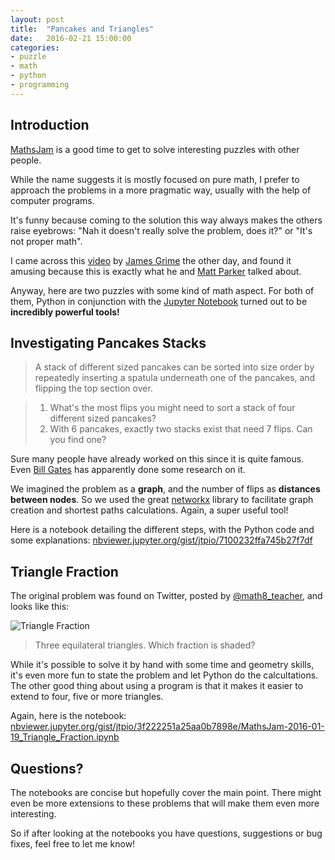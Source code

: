 ```yaml
---
layout: post
title:  "Pancakes and Triangles"
date:   2016-02-21 15:00:00
categories:
- puzzle
- math
- python
- programming
---
```


## Introduction

[MathsJam](//twitter.com/MathsJam) is a good time to get to solve interesting puzzles with other people.

While the name suggests it is mostly focused on pure math, I prefer to approach the problems in a more pragmatic way, usually with the help of computer programs.

It's funny because coming to the solution this way always makes the others raise eyebrows: "Nah it doesn't really solve the problem, does it?" or "It's not proper math".

I came across this [video](https://youtu.be/1GKfEDvhWdY?t=441) by [James Grime](//twitter.com/jamesgrime) the other day, and found it amusing because this is exactly what he and [Matt Parker](//twitter.com/standupmaths) talked about.

Anyway, here are two puzzles with some kind of math aspect. For both of them, Python in conjunction with the [Jupyter Notebook](//jupyter.org) turned out to be **incredibly powerful tools!**

## Investigating Pancakes Stacks

> A stack of different sized pancakes can be sorted into size order by repeatedly inserting a spatula underneath one of the pancakes, and flipping the top section over.

> 1. What's the most flips you might need to sort a stack of four different sized pancakes?
> 2. With 6 pancakes, exactly two stacks exist that need 7 flips. Can you find one?

Sure many people have already worked on this since it is quite famous. Even [Bill Gates](//en.wikipedia.org/wiki/Pancake_sorting#The_original_pancake_problem) has apparently done some research on it.

We imagined the problem as a **graph**, and the number of flips as **distances between nodes**. So we used the great [networkx](//networkx.github.io/) library to facilitate graph creation and shortest paths calculations. Again, a super useful tool!

Here is a notebook detailing the different steps, with the Python code and some explanations: [nbviewer.jupyter.org/gist/jtpio/7100232ffa745b27f7df](//nbviewer.jupyter.org/gist/jtpio/7100232ffa745b27f7df)

## Triangle Fraction

The original problem was found on Twitter, posted by [@math8_teacher](//twitter.com/math8_teacher/status/687639479457153025), and looks like this:

<img class="center" src="//gist.githubusercontent.com/jtpio/3f222251a25aa0b7898e/raw/7ed0f10212674f83ab6b4c5131cf38524fc8be7c/triangles_original.png" alt="Triangle Fraction">

> Three equilateral triangles. Which fraction is shaded?

While it's possible to solve it by hand with some time and geometry skills, it's even more fun to state the problem and let Python do the calcultations. The other good thing about using a program is that it makes it easier to extend to four, five or more triangles.

Again, here is the notebook: [nbviewer.jupyter.org/gist/jtpio/3f222251a25aa0b7898e/MathsJam-2016-01-19_Triangle_Fraction.ipynb](//nbviewer.jupyter.org/gist/jtpio/3f222251a25aa0b7898e/MathsJam-2016-01-19_Triangle_Fraction.ipynb)

## Questions?

The notebooks are concise but hopefully cover the main point. There might even be more extensions to these problems that will make them even more interesting.

So if after looking at the notebooks you have questions, suggestions or bug fixes, feel free to let me know!
